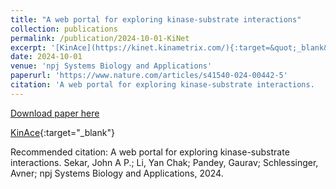 ```yaml
---
title: "A web portal for exploring kinase-substrate interactions"
collection: publications
permalink: /publication/2024-10-01-KiNet
excerpt: '[KinAce](https://kinet.kinametrix.com/){:target=&quot;_blank&quot;}'
date: 2024-10-01
venue: 'npj Systems Biology and Applications'
paperurl: 'https://www.nature.com/articles/s41540-024-00442-5'
citation: 'A web portal for exploring kinase-substrate interactions.   Sekar, John A P.; Li, Yan Chak; Pandey, Gaurav; Schlessinger, Avner; npj Systems Biology and Applications, 2024.'
---
```


<a href='https://www.nature.com/articles/s41540-024-00442-5'>Download paper here</a>

[KinAce](https://kinet.kinametrix.com/){:target=&quot;_blank&quot;}

Recommended citation: A web portal for exploring kinase-substrate interactions.   Sekar, John A P.; Li, Yan Chak; Pandey, Gaurav; Schlessinger, Avner; npj Systems Biology and Applications, 2024.